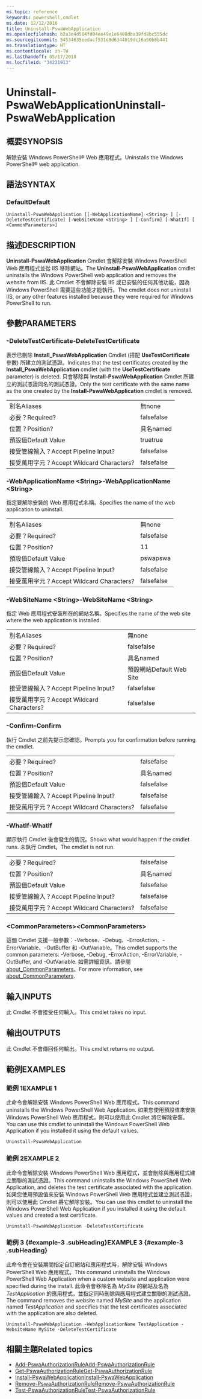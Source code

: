 ```yaml
---
ms.topic: reference
keywords: powershell,cmdlet
ms.date: 12/12/2016
title: Uninstall-PswaWebApplication
ms.openlocfilehash: b2a3e4d584fd04ee49e1e6408dba39fd8bc555dc
ms.sourcegitcommit: 54534635eedacf531d8d6344019dc16a50b8b441
ms.translationtype: HT
ms.contentlocale: zh-TW
ms.lasthandoff: 05/17/2018
ms.locfileid: "34221913"
---
```

# <a name="uninstall-pswawebapplication"></a><span data-ttu-id="d0878-103">Uninstall-PswaWebApplication</span><span class="sxs-lookup"><span data-stu-id="d0878-103">Uninstall-PswaWebApplication</span></span>

## <a name="synopsis"></a><span data-ttu-id="d0878-104">概要</span><span class="sxs-lookup"><span data-stu-id="d0878-104">SYNOPSIS</span></span>

<span data-ttu-id="d0878-105">解除安裝 Windows PowerShell® Web 應用程式。</span><span class="sxs-lookup"><span data-stu-id="d0878-105">Uninstalls the Windows PowerShell® web application.</span></span>

## <a name="syntax"></a><span data-ttu-id="d0878-106">語法</span><span class="sxs-lookup"><span data-stu-id="d0878-106">SYNTAX</span></span>

### <a name="default"></a><span data-ttu-id="d0878-107">Default</span><span class="sxs-lookup"><span data-stu-id="d0878-107">Default</span></span>
```
Uninstall-PswaWebApplication [[-WebApplicationName] <String> ] [-DeleteTestCertificate] [-WebSiteName <String> ] [-Confirm] [-WhatIf] [ <CommonParameters>]
```

## <a name="description"></a><span data-ttu-id="d0878-108">描述</span><span class="sxs-lookup"><span data-stu-id="d0878-108">DESCRIPTION</span></span>

<span data-ttu-id="d0878-109">**Uninstall-PswaWebApplication** Cmdlet 會解除安裝 Windows PowerShell Web 應用程式並從 IIS 移除網站。</span><span class="sxs-lookup"><span data-stu-id="d0878-109">The **Uninstall-PswaWebApplication** cmdlet uninstalls the Windows PowerShell web application and removes the website from IIS.</span></span> <span data-ttu-id="d0878-110">此 Cmdlet 不會解除安裝 IIS 或已安裝的任何其他功能，因為 Windows PowerShell 需要這些功能才能執行。</span><span class="sxs-lookup"><span data-stu-id="d0878-110">The cmdlet does not uninstall IIS, or any other features installed because they were required for Windows PowerShell to run.</span></span>

## <a name="parameters"></a><span data-ttu-id="d0878-111">參數</span><span class="sxs-lookup"><span data-stu-id="d0878-111">PARAMETERS</span></span>

### <a name="-deletetestcertificate"></a><span data-ttu-id="d0878-112">-DeleteTestCertificate</span><span class="sxs-lookup"><span data-stu-id="d0878-112">-DeleteTestCertificate</span></span>

<span data-ttu-id="d0878-113">表示已刪除 **Install\_PswaWebApplication** Cmdlet (搭配 **UseTestCertificate** 參數) 所建立的測試憑證。</span><span class="sxs-lookup"><span data-stu-id="d0878-113">Indicates that the test certificates created by the **Install\_PswaWebApplication** cmdlet (with the **UseTestCertificate** parameter) is deleted.</span></span>
<span data-ttu-id="d0878-114">只會移除與 **Install-PswaWebApplication** Cmdlet 所建立的測試憑證同名的測試憑證。</span><span class="sxs-lookup"><span data-stu-id="d0878-114">Only the test certificate with the same name as the one created by the **Install-PswaWebApplication** cmdlet is removed.</span></span>

|||
|-|-|
| <span data-ttu-id="d0878-115">別名</span><span class="sxs-lookup"><span data-stu-id="d0878-115">Aliases</span></span>                              | <span data-ttu-id="d0878-116">無</span><span class="sxs-lookup"><span data-stu-id="d0878-116">none</span></span>                                 |
| <span data-ttu-id="d0878-117">必要？</span><span class="sxs-lookup"><span data-stu-id="d0878-117">Required?</span></span>                            | <span data-ttu-id="d0878-118">false</span><span class="sxs-lookup"><span data-stu-id="d0878-118">false</span></span>                                |
| <span data-ttu-id="d0878-119">位置？</span><span class="sxs-lookup"><span data-stu-id="d0878-119">Position?</span></span>                            | <span data-ttu-id="d0878-120">具名</span><span class="sxs-lookup"><span data-stu-id="d0878-120">named</span></span>                                |
| <span data-ttu-id="d0878-121">預設值</span><span class="sxs-lookup"><span data-stu-id="d0878-121">Default Value</span></span>                        | <span data-ttu-id="d0878-122">true</span><span class="sxs-lookup"><span data-stu-id="d0878-122">true</span></span>                                 |
| <span data-ttu-id="d0878-123">接受管線輸入？</span><span class="sxs-lookup"><span data-stu-id="d0878-123">Accept Pipeline Input?</span></span>               | <span data-ttu-id="d0878-124">false</span><span class="sxs-lookup"><span data-stu-id="d0878-124">false</span></span>                                |
| <span data-ttu-id="d0878-125">接受萬用字元？</span><span class="sxs-lookup"><span data-stu-id="d0878-125">Accept Wildcard Characters?</span></span>          | <span data-ttu-id="d0878-126">false</span><span class="sxs-lookup"><span data-stu-id="d0878-126">false</span></span>                                |

### <a name="-webapplicationname-ltstringgt"></a><span data-ttu-id="d0878-127">-WebApplicationName &lt;String&gt;</span><span class="sxs-lookup"><span data-stu-id="d0878-127">-WebApplicationName &lt;String&gt;</span></span>

<span data-ttu-id="d0878-128">指定要解除安裝的 Web 應用程式名稱。</span><span class="sxs-lookup"><span data-stu-id="d0878-128">Specifies the name of the web application to uninstall.</span></span>

|||
|-|-|
| <span data-ttu-id="d0878-129">別名</span><span class="sxs-lookup"><span data-stu-id="d0878-129">Aliases</span></span>                              | <span data-ttu-id="d0878-130">無</span><span class="sxs-lookup"><span data-stu-id="d0878-130">none</span></span>                                 |
| <span data-ttu-id="d0878-131">必要？</span><span class="sxs-lookup"><span data-stu-id="d0878-131">Required?</span></span>                            | <span data-ttu-id="d0878-132">false</span><span class="sxs-lookup"><span data-stu-id="d0878-132">false</span></span>                                |
| <span data-ttu-id="d0878-133">位置？</span><span class="sxs-lookup"><span data-stu-id="d0878-133">Position?</span></span>                            | <span data-ttu-id="d0878-134">1</span><span class="sxs-lookup"><span data-stu-id="d0878-134">1</span></span>                                    |
| <span data-ttu-id="d0878-135">預設值</span><span class="sxs-lookup"><span data-stu-id="d0878-135">Default Value</span></span>                        | <span data-ttu-id="d0878-136">pswa</span><span class="sxs-lookup"><span data-stu-id="d0878-136">pswa</span></span>                                 |
| <span data-ttu-id="d0878-137">接受管線輸入？</span><span class="sxs-lookup"><span data-stu-id="d0878-137">Accept Pipeline Input?</span></span>               | <span data-ttu-id="d0878-138">false</span><span class="sxs-lookup"><span data-stu-id="d0878-138">false</span></span>                                |
| <span data-ttu-id="d0878-139">接受萬用字元？</span><span class="sxs-lookup"><span data-stu-id="d0878-139">Accept Wildcard Characters?</span></span>          | <span data-ttu-id="d0878-140">false</span><span class="sxs-lookup"><span data-stu-id="d0878-140">false</span></span>                                |

### <a name="-websitename-ltstringgt"></a><span data-ttu-id="d0878-141">-WebSiteName &lt;String&gt;</span><span class="sxs-lookup"><span data-stu-id="d0878-141">-WebSiteName &lt;String&gt;</span></span>

<span data-ttu-id="d0878-142">指定 Web 應用程式安裝所在的網站名稱。</span><span class="sxs-lookup"><span data-stu-id="d0878-142">Specifies the name of the web site where the web application is installed.</span></span>

|||
|-|-|
| <span data-ttu-id="d0878-143">別名</span><span class="sxs-lookup"><span data-stu-id="d0878-143">Aliases</span></span>                              | <span data-ttu-id="d0878-144">無</span><span class="sxs-lookup"><span data-stu-id="d0878-144">none</span></span>                                 |
| <span data-ttu-id="d0878-145">必要？</span><span class="sxs-lookup"><span data-stu-id="d0878-145">Required?</span></span>                            | <span data-ttu-id="d0878-146">false</span><span class="sxs-lookup"><span data-stu-id="d0878-146">false</span></span>                                |
| <span data-ttu-id="d0878-147">位置？</span><span class="sxs-lookup"><span data-stu-id="d0878-147">Position?</span></span>                            | <span data-ttu-id="d0878-148">具名</span><span class="sxs-lookup"><span data-stu-id="d0878-148">named</span></span>                                |
| <span data-ttu-id="d0878-149">預設值</span><span class="sxs-lookup"><span data-stu-id="d0878-149">Default Value</span></span>                        | <span data-ttu-id="d0878-150">預設網站</span><span class="sxs-lookup"><span data-stu-id="d0878-150">Default Web Site</span></span>                     |
| <span data-ttu-id="d0878-151">接受管線輸入？</span><span class="sxs-lookup"><span data-stu-id="d0878-151">Accept Pipeline Input?</span></span>               | <span data-ttu-id="d0878-152">false</span><span class="sxs-lookup"><span data-stu-id="d0878-152">false</span></span>                                |
| <span data-ttu-id="d0878-153">接受萬用字元？</span><span class="sxs-lookup"><span data-stu-id="d0878-153">Accept Wildcard Characters?</span></span>          | <span data-ttu-id="d0878-154">false</span><span class="sxs-lookup"><span data-stu-id="d0878-154">false</span></span>                                |

### <a name="-confirm"></a><span data-ttu-id="d0878-155">-Confirm</span><span class="sxs-lookup"><span data-stu-id="d0878-155">-Confirm</span></span>

<span data-ttu-id="d0878-156">執行 Cmdlet 之前先提示您確認。</span><span class="sxs-lookup"><span data-stu-id="d0878-156">Prompts you for confirmation before running the cmdlet.</span></span>

|||
|-|-|
| <span data-ttu-id="d0878-157">必要？</span><span class="sxs-lookup"><span data-stu-id="d0878-157">Required?</span></span>                            | <span data-ttu-id="d0878-158">false</span><span class="sxs-lookup"><span data-stu-id="d0878-158">false</span></span>                                |
| <span data-ttu-id="d0878-159">位置？</span><span class="sxs-lookup"><span data-stu-id="d0878-159">Position?</span></span>                            | <span data-ttu-id="d0878-160">具名</span><span class="sxs-lookup"><span data-stu-id="d0878-160">named</span></span>                                |
| <span data-ttu-id="d0878-161">預設值</span><span class="sxs-lookup"><span data-stu-id="d0878-161">Default Value</span></span>                        | <span data-ttu-id="d0878-162">false</span><span class="sxs-lookup"><span data-stu-id="d0878-162">false</span></span>                                |
| <span data-ttu-id="d0878-163">接受管線輸入？</span><span class="sxs-lookup"><span data-stu-id="d0878-163">Accept Pipeline Input?</span></span>               | <span data-ttu-id="d0878-164">false</span><span class="sxs-lookup"><span data-stu-id="d0878-164">false</span></span>                                |
| <span data-ttu-id="d0878-165">接受萬用字元？</span><span class="sxs-lookup"><span data-stu-id="d0878-165">Accept Wildcard Characters?</span></span>          | <span data-ttu-id="d0878-166">false</span><span class="sxs-lookup"><span data-stu-id="d0878-166">false</span></span>                                |

### <a name="-whatif"></a><span data-ttu-id="d0878-167">-WhatIf</span><span class="sxs-lookup"><span data-stu-id="d0878-167">-WhatIf</span></span>

<span data-ttu-id="d0878-168">顯示執行 Cmdlet 後會發生的情況。</span><span class="sxs-lookup"><span data-stu-id="d0878-168">Shows what would happen if the cmdlet runs.</span></span>
<span data-ttu-id="d0878-169">未執行 Cmdlet。</span><span class="sxs-lookup"><span data-stu-id="d0878-169">The cmdlet is not run.</span></span>

|||
|-|-|
| <span data-ttu-id="d0878-170">必要？</span><span class="sxs-lookup"><span data-stu-id="d0878-170">Required?</span></span>                            | <span data-ttu-id="d0878-171">false</span><span class="sxs-lookup"><span data-stu-id="d0878-171">false</span></span>                                |
| <span data-ttu-id="d0878-172">位置？</span><span class="sxs-lookup"><span data-stu-id="d0878-172">Position?</span></span>                            | <span data-ttu-id="d0878-173">具名</span><span class="sxs-lookup"><span data-stu-id="d0878-173">named</span></span>                                |
| <span data-ttu-id="d0878-174">預設值</span><span class="sxs-lookup"><span data-stu-id="d0878-174">Default Value</span></span>                        | <span data-ttu-id="d0878-175">false</span><span class="sxs-lookup"><span data-stu-id="d0878-175">false</span></span>                                |
| <span data-ttu-id="d0878-176">接受管線輸入？</span><span class="sxs-lookup"><span data-stu-id="d0878-176">Accept Pipeline Input?</span></span>               | <span data-ttu-id="d0878-177">false</span><span class="sxs-lookup"><span data-stu-id="d0878-177">false</span></span>                                |
| <span data-ttu-id="d0878-178">接受萬用字元？</span><span class="sxs-lookup"><span data-stu-id="d0878-178">Accept Wildcard Characters?</span></span>          | <span data-ttu-id="d0878-179">false</span><span class="sxs-lookup"><span data-stu-id="d0878-179">false</span></span>                                |

### <a name="ltcommonparametersgt"></a><span data-ttu-id="d0878-180">&lt;CommonParameters&gt;</span><span class="sxs-lookup"><span data-stu-id="d0878-180">&lt;CommonParameters&gt;</span></span>

<span data-ttu-id="d0878-181">這個 Cmdlet 支援一般參數：-Verbose、-Debug、-ErrorAction、-ErrorVariable、-OutBuffer 和 -OutVariable。</span><span class="sxs-lookup"><span data-stu-id="d0878-181">This cmdlet supports the common parameters: -Verbose, -Debug, -ErrorAction, -ErrorVariable, -OutBuffer, and -OutVariable.</span></span>
<span data-ttu-id="d0878-182">如需詳細資訊，請參閱 [about_CommonParameters](http://go.microsoft.com/fwlink/p/?LinkID=113216)。</span><span class="sxs-lookup"><span data-stu-id="d0878-182">For more information, see [about_CommonParameters](http://go.microsoft.com/fwlink/p/?LinkID=113216).</span></span>

## <a name="inputs"></a><span data-ttu-id="d0878-183">輸入</span><span class="sxs-lookup"><span data-stu-id="d0878-183">INPUTS</span></span>

<span data-ttu-id="d0878-184">此 Cmdlet 不會接受任何輸入。</span><span class="sxs-lookup"><span data-stu-id="d0878-184">This cmdlet takes no input.</span></span>

## <a name="outputs"></a><span data-ttu-id="d0878-185">輸出</span><span class="sxs-lookup"><span data-stu-id="d0878-185">OUTPUTS</span></span>

<span data-ttu-id="d0878-186">此 Cmdlet 不會傳回任何輸出。</span><span class="sxs-lookup"><span data-stu-id="d0878-186">This cmdlet returns no output.</span></span>

## <a name="examples"></a><span data-ttu-id="d0878-187">範例</span><span class="sxs-lookup"><span data-stu-id="d0878-187">EXAMPLES</span></span>

### <a name="example-1"></a><span data-ttu-id="d0878-188">範例 1</span><span class="sxs-lookup"><span data-stu-id="d0878-188">EXAMPLE 1</span></span>

<span data-ttu-id="d0878-189">此命令會解除安裝 Windows PowerShell Web 應用程式。</span><span class="sxs-lookup"><span data-stu-id="d0878-189">This command uninstalls the Windows PowerShell Web Application.</span></span>
<span data-ttu-id="d0878-190">如果您使用預設值來安裝 Windows PowerShell Web 應用程式，則可以使用此 Cmdlet 將它解除安裝。</span><span class="sxs-lookup"><span data-stu-id="d0878-190">You can use this cmdlet to uninstall the Windows PowerShell Web Application if you installed it using the default values.</span></span>

```PowerShell
Uninstall-PswaWebApplication
```

### <a name="example-2"></a><span data-ttu-id="d0878-191">範例 2</span><span class="sxs-lookup"><span data-stu-id="d0878-191">EXAMPLE 2</span></span>

<span data-ttu-id="d0878-192">此命令會解除安裝 Windows PowerShell Web 應用程式，並會刪除與應用程式建立關聯的測試憑證。</span><span class="sxs-lookup"><span data-stu-id="d0878-192">This command uninstalls the Windows PowerShell Web Application, and deletes the test certificate associated with the application.</span></span>
<span data-ttu-id="d0878-193">如果您使用預設值來安裝 Windows PowerShell Web 應用程式並建立測試憑證，則可以使用此 Cmdlet 將它解除安裝。</span><span class="sxs-lookup"><span data-stu-id="d0878-193">You can use this cmdlet to uninstall the Windows PowerShell Web Application if you installed it using the default values and created a test certificate.</span></span>

```PowerShell
Uninstall-PswaWebApplication -DeleteTestCertificate
```

### <a name="example-3-example-3-subheading"></a><span data-ttu-id="d0878-194">範例 3 {#example-3 .subHeading}</span><span class="sxs-lookup"><span data-stu-id="d0878-194">EXAMPLE 3 {#example-3 .subHeading}</span></span>

<span data-ttu-id="d0878-195">此命令會在安裝期間指定自訂網站和應用程式時，解除安裝 Windows PowerShell Web 應用程式。</span><span class="sxs-lookup"><span data-stu-id="d0878-195">This command uninstalls the Windows PowerShell Web Application when a custom website and application were specified during the install.</span></span>
<span data-ttu-id="d0878-196">此命令會移除名為 *MySite* 的網站及名為 *TestApplication* 的應用程式，並指定同時刪除與應用程式建立關聯的測試憑證。</span><span class="sxs-lookup"><span data-stu-id="d0878-196">The command removes the website named *MySite* and the application named *TestApplication* and specifies that the test certificates associated with the application are also deleted.</span></span>

```
Uninstall-PswaWebApplication -WebApplicationName TestApplication -WebsiteName MySite -DeleteTestCertificate
```

## <a name="related-topics"></a><span data-ttu-id="d0878-197">相關主題</span><span class="sxs-lookup"><span data-stu-id="d0878-197">Related topics</span></span>

- [<span data-ttu-id="d0878-198">Add-PswaAuthorizationRule</span><span class="sxs-lookup"><span data-stu-id="d0878-198">Add-PswaAuthorizationRule</span></span>](add-pswaauthorizationrule.md)
- [<span data-ttu-id="d0878-199">Get-PswaAuthorizationRule</span><span class="sxs-lookup"><span data-stu-id="d0878-199">Get-PswaAuthorizationRule</span></span>](get-pswaauthorizationrule.md)
- [<span data-ttu-id="d0878-200">Install-PswaWebApplication</span><span class="sxs-lookup"><span data-stu-id="d0878-200">Install-PswaWebApplication</span></span>](install-pswawebapplication.md)
- [<span data-ttu-id="d0878-201">Remove-PswaAuthorizationRule</span><span class="sxs-lookup"><span data-stu-id="d0878-201">Remove-PswaAuthorizationRule</span></span>](remove-pswaauthorizationrule.md)
- [<span data-ttu-id="d0878-202">Test-PswaAuthorizationRule</span><span class="sxs-lookup"><span data-stu-id="d0878-202">Test-PswaAuthorizationRule</span></span>](test-pswaauthorizationrule.md)